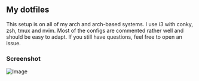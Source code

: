 ## My dotfiles

This setup is on all of my arch and arch-based systems. I use i3 with conky,
zsh, tmux and nvim. Most of the configs are commented rather well and should be
easy to adapt. If you still have questions, feel free to open an issue.

### Screenshot

![Image](http://s17.postimg.org/gth2kutcf/scrot_2016_03_08_14_43_55.png "scrot")
